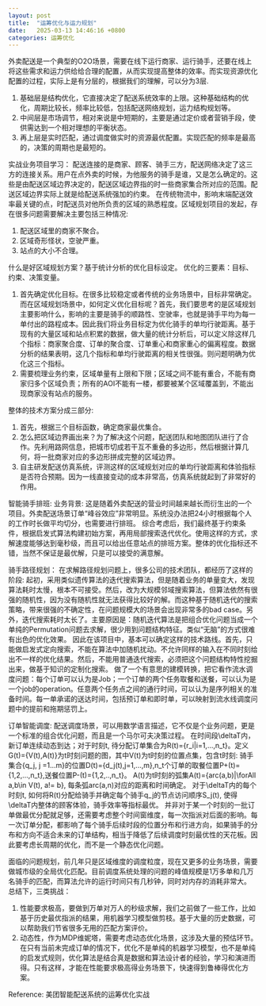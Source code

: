 ```yaml
---
layout: post
title:  "运筹优化与运力规划"
date:   2025-03-13 14:46:16 +0800
categories: 运筹优化
---
```


外卖配送是一个典型的O2O场景，需要在线下运行商家、运行骑手，还要在线上将这些需求和运力供给给合理的配置，从而实现提高整体的效率。而实现资源优化配置的过程，实际上是有分层的，根据我们的理解，可以分为3层.
1. 基础层是结构优化，它直接决定了配送系统效率的上限。这种基础结构的优化，周期比较长，频率比较低，包括配送网络规划，运力结构规划等。
2. 中间层是市场调节，相对来说是中短期的，主要是通过定价或者营销手段，使供需达到一个相对理想的平衡状态。
3. 再上层是实时匹配，通过调度做实时的资源最优配置。实现匹配的频率是最高的，决策的周期也是最短的。

实战业务项目学习：
配送连接的是商家、顾客、骑手三方，配送网络决定了这三方的连接关系。用户在点外卖的时候，为他服务的骑手是谁，又是怎么确定的。这些是由配送区域边界决定的，配送区域边界指的时一些商家集合所对应的范围。配送区域边界实际上就是给配送系统强加的约束。
在传统物流中，影响末端配送效率最关键的点，时配送员对他所负责的区域的熟悉程度。区域规划项目的发起，存在很多问题需要解决主要包括三种情况:
1. 配送区域里的商家不聚合。
2. 区域奇形怪状，空驶严重。
3. 站点的大小不合理。

什么是好区域规划方案？基于统计分析的优化目标设定。
优化的三要素：目标、约束、决策变量。
1. 首先确定优化目标。在很多比较稳定或者传统的业务场景中，目标非常确定。而在区域规划场景中，如何定义优化目标呢？首先，我们要思考的是区域规划主要影响什么，影响的主要是骑手的顺路性、空驶率，也就是骑手平均为每一单付出的路程成本。因此我们将业务目标定为优化骑手的单均行驶距离。基于现有的大量区域和站点积累的数据，做大量的统计分析后，可以定义除这样几个指标：商家聚合度、订单的聚合度、订单重心和商家重心的偏离程度。数据分析的结果表明，这几个指标和单均行驶距离的相关性很强。则问题明确为优化这三个指标。
2. 需要梳理业务约束，区域单量有上限和下限；区域之间不能有重合，不能有商家归多个区域负责；所有的AOI不能有一楼，都要被某个区域覆盖到，不能出现商家没有站点的服务。

整体的技术方案分成三部分:
1. 首先，根据三个目标函数，确定商家最优集合。
2. 怎么把区域边界画出来？为了解决这个问题，配送团队和地图团队进行了合作。先利用路网信息，把城市切成若干互不重叠的多边形，然后根据计算几何，将一批商家对应的多边形拼成完整的区域边界。
3. 自主研发配送仿真系统，评测这样的区域规划对应的单均行驶距离和体验指标是否符合预期。因为一线直接变动的成本非常高，仿真系统就起到了非常好的作用。

智能骑手排班:
业务背景: 这是随着外卖配送的营业时间越来越长而衍生出的一个项目。外卖配送场景订单“峰谷效应”非常明显。系统没办法把24小时根据每个人的工作时长做平均切分，也需要进行排班。
综合考虑后，我们最终基于约束条件，根据启发式算法构建初始方案，再用局部搜索迭代优化。使用这样的方式，求解速度能够达到毫秒级，而且可以给出任意站点的排班方案。整体的优化指标还不错，当然不保证是最优解，只是可以接受的满意解。

骑手路径规划：
在求解路径规划问题上，很多公司的技术团队，都经历了这样的阶段: 起初，采用类似遗传算法的迭代搜索算法，但是随着业务的单量变大，发现算法耗时太慢，根本不可接受。然后，改为大规模邻域搜索算法，但算法依然有很强的随机性，因为没有随机性就无法获得比较好的解。而这种基于随机迭代的搜索策略，带来很强的不确定性，在问题规模大的场景会出现非常多的bad case。另外，迭代搜索耗时太长了。主要原因是：随机迭代算法是把组合优化问题当成一个单纯的Permutation问题去求解，很少用到问题结构特征。类似“无脑”的方式很难有出色的优化效果。
因此在该项目中，基本可以确定这样的技术路线。首先，只能做启发式定向搜索，不能在算法中加随机扰动。不允许同样的输入在不同时刻给出不一样的优化结果。然后，不能用普通迭代搜索，必须把这个问题结构特性挖掘出来，做基于知识的定制化搜索。
做了一个有意思的建模转换，把它看作流水调度问题：每个订单可以认为是Job；一个订单的两个任务取餐和送餐，可以认为是一个job的operation。任意两个任务点之间的通行时间，可以认为是序列相关的准备时间。每一单承诺的送达时间，包括预订单和即时单，可以映射到流水线调度问题中的提前和拖期惩罚上。

订单智能调度:
配送调度场景，可以用数学语言描述，它不仅是个业务问题，更是一个标准的组合优化问题，而且是一个马尔可夫决策过程。
在时间段\deltaT内，新订单连续动态到达；对于时刻t, 待分配订单集合为R(t)={r_i|i=1,...,n_t}。定义G(t)={V(t),A(t)}为t时刻问题的图，其中V(t)为t时刻的位置点集，包含t时刻:
骑手集合{q_j, j =1...m}的位置D(t)={d_j(t),j=1,...,m},n_t个订单的取餐位置P+(t)={1,2,...,n_t},送餐位置P-(t)={1,2,..,n_t}。
A(t)为t时刻的弧集A(t)={arc(a,b)|\forAll a,b\in V(t), a!= b}, 每条弧arc(a,n)对应的距离和时间确定。
对于\deltaT内的每个时刻t, 如何将R(t)分配给骑手并确定每个骑手q_j的节点访问顺序S_j(t), 使得\deltaT内整体的顾客体验，骑手效率等指标最优。
并非对于某一个时刻的一批订单做最优分配就足够，还需要考虑整个时间窗维度，每一次指派对后面的影响。每一次订单分配，都影响了每个骑手后续时段的位置分布和行进方向，如果骑手的分布和方向不适合未来的订单结构，相当于降低了后续调度时刻最优性的天花板。因此要考虑长周期的优化，而不是一个静态优化问题。

面临的问题规划，前几年只是区域维度的调度粒度，现在又更多的业务场景，需要做城市级的全局优化匹配。目前调度系统处理的问题的峰值规模是1万多单和几万名骑手的匹配，而算法允许的运行时间只有几秒钟，同时对内存的消耗非常大。
总结下，三类挑战：
1. 性能要求极高，要做到万单对万人的秒级求解，我们之前做了一些工作，比如基于历史最优指派的结果，用机器学习模型做剪枝。基于大量的历史数据，可以帮助我们节省很多无用的匹配方案评价。
2. 动态性，作为MDP维妮塔，需要考虑动态优化场景，这涉及大量的预估环节。在只有当前未完成订单的情况下，优化不是单纯的机器学习模型，也不是单纯的启发式规则，优化算法是结合真是数据和算法设计者的经验，学习和演进而得。只有这样，才能在性能要求极高得业务场景下，快速得到鲁棒得优化方案。

Reference:
美团智能配送系统的运筹优化实战